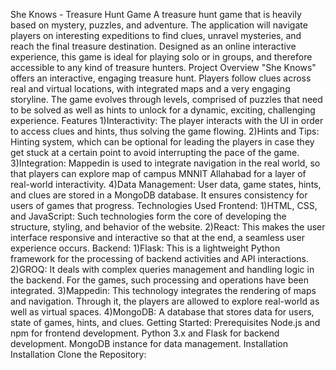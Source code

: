She Knows - Treasure Hunt Game
A treasure hunt game that is heavily based on mystery, puzzles, and adventure. The application will navigate players on interesting expeditions to find clues, unravel mysteries, and reach the final treasure destination. Designed as an online interactive experience, this game is ideal for playing solo or in groups, and therefore accessible to any kind of treasure hunters.
Project Overview
"She Knows" offers an interactive, engaging treasure hunt. Players follow clues across real and virtual locations, with integrated maps and a very engaging storyline. The game evolves through levels, comprised of puzzles that need to be solved as well as hints to unlock for a dynamic, exciting, challenging experience.
Features
1)Interactivity: The player interacts with the UI in order to access clues and hints, thus solving the game flowing.
2)Hints and Tips: Hinting system, which can be optional for leading the players in case they get stuck at a certain point to avoid interrupting the pace of the game.
3)Integration: Mappedin is used to integrate navigation in the real world, so that players can explore map of campus MNNIT Allahabad for a layer of real-world interactivity.
4)Data Management: User data, game states, hints, and clues are stored in a MongoDB database. It ensures consistency for users of games that progress.
Technologies Used
Frontend:
1)HTML, CSS, and JavaScript: Such technologies form the core of developing the structure, styling, and behavior of the website.
2)React: This makes the user interface responsive and interactive so that at the end, a seamless user experience occurs.
Backend:
1)Flask: This is a lightweight Python framework for the processing of backend activities and API interactions.
2)GROQ: It deals with complex queries management and handling logic in the backend. For the games, such processing and operations have been integrated.
3)Mappedin: This technology integrates the rendering of maps and navigation. Through it, the players are allowed to explore real-world as well as virtual spaces.
4)MongoDB: A database that stores data for users, state of games, hints, and clues.
Getting Started:
Prerequisites
Node.js and npm for frontend development.
Python 3.x and Flask for backend development.
MongoDB instance for data management.
Installation
Installation
Clone the Repository:








